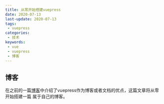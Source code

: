 ```yaml
---
title: 从零开始搭建vuepress
date: 2020-07-13
last-update: 2020-07-13
tags:
 - vuepress
categories:
 - 技术
keywords:
 - vue 
 - vuepress
 - 博客 
---
```


## 博客

在之前的一篇[博客](vuepress-低调不失风格的在线文档(博客)框架.md)中介绍了vuepress作为博客或者文档的优点，这篇文章将从零开始搭建一篇
属于自己的博客。
